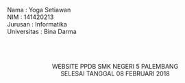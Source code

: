 Nama        : Yoga Setiawan<br>
NIM         : 141420213<br>
Jurusan     : Informatika <br>
Universitas : Bina Darma
<br><br><br><br>
<center> WEBSITE PPDB SMK NEGERI 5 PALEMBANG <BR>
SELESAI TANGGAL 08 FEBRUARI 2018 </center>
